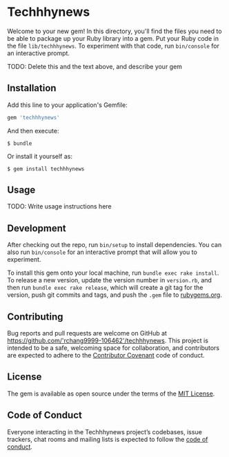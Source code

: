 # Techhhynews

Welcome to your new gem! In this directory, you'll find the files you need to be able to package up your Ruby library into a gem. Put your Ruby code in the file `lib/techhhynews`. To experiment with that code, run `bin/console` for an interactive prompt.

TODO: Delete this and the text above, and describe your gem

## Installation

Add this line to your application's Gemfile:

```ruby
gem 'techhhynews'
```

And then execute:

    $ bundle

Or install it yourself as:

    $ gem install techhhynews

## Usage

TODO: Write usage instructions here

## Development

After checking out the repo, run `bin/setup` to install dependencies. You can also run `bin/console` for an interactive prompt that will allow you to experiment.

To install this gem onto your local machine, run `bundle exec rake install`. To release a new version, update the version number in `version.rb`, and then run `bundle exec rake release`, which will create a git tag for the version, push git commits and tags, and push the `.gem` file to [rubygems.org](https://rubygems.org).

## Contributing

Bug reports and pull requests are welcome on GitHub at https://github.com/'rchang9999-106462'/techhhynews. This project is intended to be a safe, welcoming space for collaboration, and contributors are expected to adhere to the [Contributor Covenant](http://contributor-covenant.org) code of conduct.

## License

The gem is available as open source under the terms of the [MIT License](https://opensource.org/licenses/MIT).

## Code of Conduct

Everyone interacting in the Techhhynews project’s codebases, issue trackers, chat rooms and mailing lists is expected to follow the [code of conduct](https://github.com/'rchang9999-106462'/techhhynews/blob/master/CODE_OF_CONDUCT.md).
